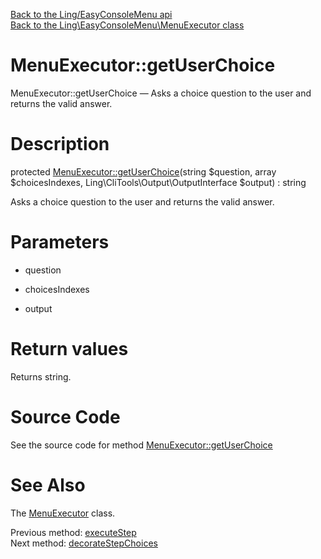 [Back to the Ling/EasyConsoleMenu api](https://github.com/lingtalfi/EasyConsoleMenu/blob/master/doc/api/Ling/EasyConsoleMenu.md)<br>
[Back to the Ling\EasyConsoleMenu\MenuExecutor class](https://github.com/lingtalfi/EasyConsoleMenu/blob/master/doc/api/Ling/EasyConsoleMenu/MenuExecutor.md)


MenuExecutor::getUserChoice
================



MenuExecutor::getUserChoice — Asks a choice question to the user and returns the valid answer.




Description
================


protected [MenuExecutor::getUserChoice](https://github.com/lingtalfi/EasyConsoleMenu/blob/master/doc/api/Ling/EasyConsoleMenu/MenuExecutor/getUserChoice.md)(string $question, array $choicesIndexes, Ling\CliTools\Output\OutputInterface $output) : string




Asks a choice question to the user and returns the valid answer.




Parameters
================


- question

    

- choicesIndexes

    

- output

    


Return values
================

Returns string.








Source Code
===========
See the source code for method [MenuExecutor::getUserChoice](https://github.com/lingtalfi/EasyConsoleMenu/blob/master/MenuExecutor.php#L388-L394)


See Also
================

The [MenuExecutor](https://github.com/lingtalfi/EasyConsoleMenu/blob/master/doc/api/Ling/EasyConsoleMenu/MenuExecutor.md) class.

Previous method: [executeStep](https://github.com/lingtalfi/EasyConsoleMenu/blob/master/doc/api/Ling/EasyConsoleMenu/MenuExecutor/executeStep.md)<br>Next method: [decorateStepChoices](https://github.com/lingtalfi/EasyConsoleMenu/blob/master/doc/api/Ling/EasyConsoleMenu/MenuExecutor/decorateStepChoices.md)<br>

